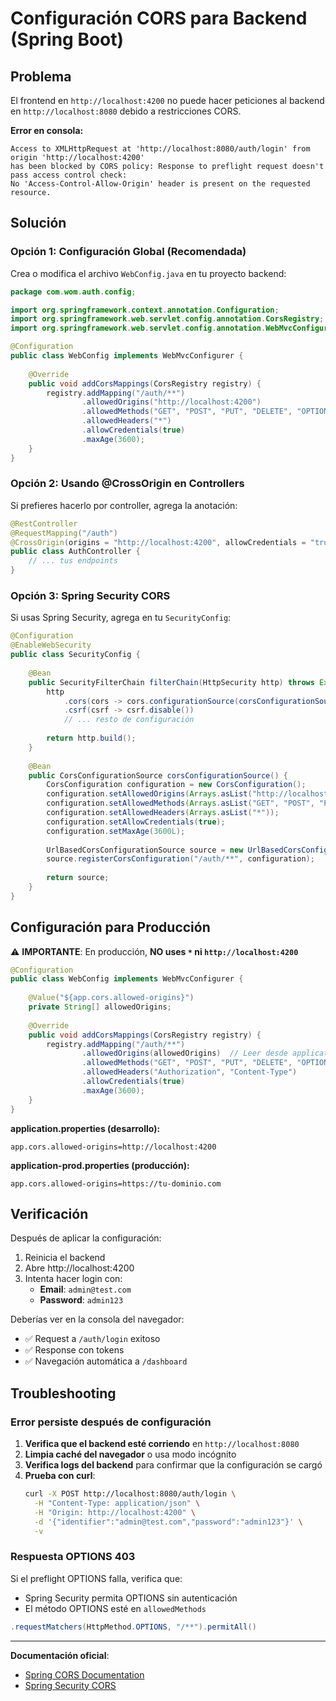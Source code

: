 # Configuración CORS para Backend (Spring Boot)

## Problema

El frontend en `http://localhost:4200` no puede hacer peticiones al backend en `http://localhost:8080` debido a restricciones CORS.

**Error en consola:**
```
Access to XMLHttpRequest at 'http://localhost:8080/auth/login' from origin 'http://localhost:4200' 
has been blocked by CORS policy: Response to preflight request doesn't pass access control check: 
No 'Access-Control-Allow-Origin' header is present on the requested resource.
```

## Solución

### Opción 1: Configuración Global (Recomendada)

Crea o modifica el archivo `WebConfig.java` en tu proyecto backend:

```java
package com.wom.auth.config;

import org.springframework.context.annotation.Configuration;
import org.springframework.web.servlet.config.annotation.CorsRegistry;
import org.springframework.web.servlet.config.annotation.WebMvcConfigurer;

@Configuration
public class WebConfig implements WebMvcConfigurer {
    
    @Override
    public void addCorsMappings(CorsRegistry registry) {
        registry.addMapping("/auth/**")
                .allowedOrigins("http://localhost:4200")
                .allowedMethods("GET", "POST", "PUT", "DELETE", "OPTIONS")
                .allowedHeaders("*")
                .allowCredentials(true)
                .maxAge(3600);
    }
}
```

### Opción 2: Usando @CrossOrigin en Controllers

Si prefieres hacerlo por controller, agrega la anotación:

```java
@RestController
@RequestMapping("/auth")
@CrossOrigin(origins = "http://localhost:4200", allowCredentials = "true")
public class AuthController {
    // ... tus endpoints
}
```

### Opción 3: Spring Security CORS

Si usas Spring Security, agrega en tu `SecurityConfig`:

```java
@Configuration
@EnableWebSecurity
public class SecurityConfig {
    
    @Bean
    public SecurityFilterChain filterChain(HttpSecurity http) throws Exception {
        http
            .cors(cors -> cors.configurationSource(corsConfigurationSource()))
            .csrf(csrf -> csrf.disable())
            // ... resto de configuración
            
        return http.build();
    }
    
    @Bean
    public CorsConfigurationSource corsConfigurationSource() {
        CorsConfiguration configuration = new CorsConfiguration();
        configuration.setAllowedOrigins(Arrays.asList("http://localhost:4200"));
        configuration.setAllowedMethods(Arrays.asList("GET", "POST", "PUT", "DELETE", "OPTIONS"));
        configuration.setAllowedHeaders(Arrays.asList("*"));
        configuration.setAllowCredentials(true);
        configuration.setMaxAge(3600L);
        
        UrlBasedCorsConfigurationSource source = new UrlBasedCorsConfigurationSource();
        source.registerCorsConfiguration("/auth/**", configuration);
        
        return source;
    }
}
```

## Configuración para Producción

⚠️ **IMPORTANTE**: En producción, **NO uses `*` ni `http://localhost:4200`**

```java
@Configuration
public class WebConfig implements WebMvcConfigurer {
    
    @Value("${app.cors.allowed-origins}")
    private String[] allowedOrigins;
    
    @Override
    public void addCorsMappings(CorsRegistry registry) {
        registry.addMapping("/auth/**")
                .allowedOrigins(allowedOrigins)  // Leer desde application.properties
                .allowedMethods("GET", "POST", "PUT", "DELETE", "OPTIONS")
                .allowedHeaders("Authorization", "Content-Type")
                .allowCredentials(true)
                .maxAge(3600);
    }
}
```

**application.properties (desarrollo):**
```properties
app.cors.allowed-origins=http://localhost:4200
```

**application-prod.properties (producción):**
```properties
app.cors.allowed-origins=https://tu-dominio.com
```

## Verificación

Después de aplicar la configuración:

1. Reinicia el backend
2. Abre http://localhost:4200
3. Intenta hacer login con:
   - **Email**: `admin@test.com`
   - **Password**: `admin123`

Deberías ver en la consola del navegador:
- ✅ Request a `/auth/login` exitoso
- ✅ Response con tokens
- ✅ Navegación automática a `/dashboard`

## Troubleshooting

### Error persiste después de configuración

1. **Verifica que el backend esté corriendo** en `http://localhost:8080`
2. **Limpia caché del navegador** o usa modo incógnito
3. **Verifica logs del backend** para confirmar que la configuración se cargó
4. **Prueba con curl**:
   ```bash
   curl -X POST http://localhost:8080/auth/login \
     -H "Content-Type: application/json" \
     -H "Origin: http://localhost:4200" \
     -d '{"identifier":"admin@test.com","password":"admin123"}' \
     -v
   ```

### Respuesta OPTIONS 403

Si el preflight OPTIONS falla, verifica que:
- Spring Security permita OPTIONS sin autenticación
- El método OPTIONS esté en `allowedMethods`

```java
.requestMatchers(HttpMethod.OPTIONS, "/**").permitAll()
```

---

**Documentación oficial**:
- [Spring CORS Documentation](https://docs.spring.io/spring-framework/reference/web/webmvc-cors.html)
- [Spring Security CORS](https://docs.spring.io/spring-security/reference/servlet/integrations/cors.html)
